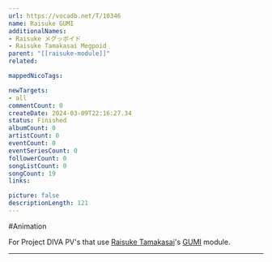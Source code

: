 ```yaml
---
url: https://vocadb.net/T/10346
name: Raisuke GUMI
additionalNames: 
- Raisuke メグッポイド
- Raisuke Tamakasai Megpoid
parent: "[[raisuke-module]]"
related:

mappedNicoTags:

newTargets:
- all
commentCount: 0
createDate: 2024-03-09T22:16:27.34
status: Finished
albumCount: 0
artistCount: 0
eventCount: 0
eventSeriesCount: 0
followerCount: 0
songListCount: 0
songCount: 19
links: 

picture: false
descriptionLength: 121
---
```


#Animation

For Project DIVA PV's that use [Raisuke Tamakasai](https://vocadb.net/Ar/95998)'s [GUMI](https://vocadb.net/Ar/3) module.

---

